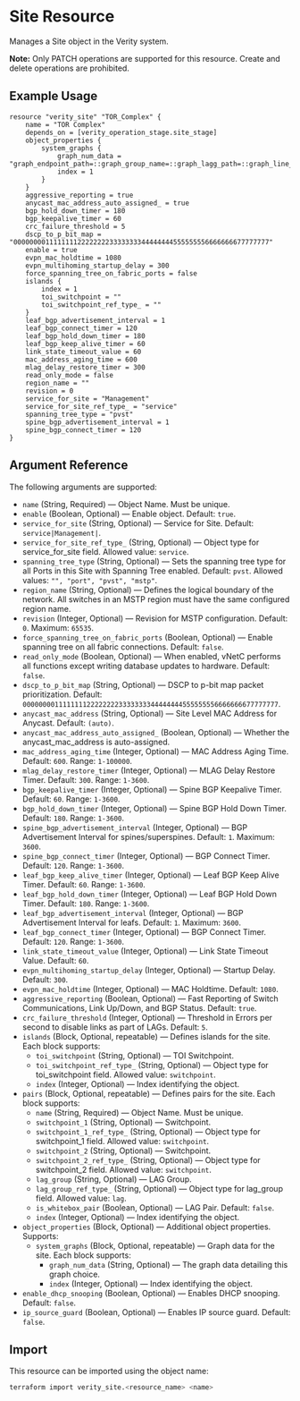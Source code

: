 # Site Resource

Manages a Site object in the Verity system.

**Note:** Only PATCH operations are supported for this resource. Create and delete operations are prohibited.

## Example Usage

```hcl
resource "verity_site" "TOR_Complex" {
    name = "TOR Complex"
    depends_on = [verity_operation_stage.site_stage]
    object_properties {
        system_graphs {
            graph_num_data = "graph_endpoint_path=::graph_group_name=::graph_lagg_path=::graph_line_set=::graph_processes=::graph_source_mod=::graph_source_path=::graph_sub_path=::graph_time_frame="
            index = 1
        }
    }
    aggressive_reporting = true
    anycast_mac_address_auto_assigned_ = true
    bgp_hold_down_timer = 180
    bgp_keepalive_timer = 60
    crc_failure_threshold = 5
    dscp_to_p_bit_map = "0000000011111111222222223333333344444444555555556666666677777777"
    enable = true
    evpn_mac_holdtime = 1080
    evpn_multihoming_startup_delay = 300
    force_spanning_tree_on_fabric_ports = false
    islands {
        index = 1
        toi_switchpoint = ""
        toi_switchpoint_ref_type_ = ""
    }
    leaf_bgp_advertisement_interval = 1
    leaf_bgp_connect_timer = 120
    leaf_bgp_hold_down_timer = 180
    leaf_bgp_keep_alive_timer = 60
    link_state_timeout_value = 60
    mac_address_aging_time = 600
    mlag_delay_restore_timer = 300
    read_only_mode = false
    region_name = ""
    revision = 0
    service_for_site = "Management"
    service_for_site_ref_type_ = "service"
    spanning_tree_type = "pvst"
    spine_bgp_advertisement_interval = 1
    spine_bgp_connect_timer = 120
}
```

## Argument Reference

The following arguments are supported:

- `name` (String, Required) — Object Name. Must be unique.
- `enable` (Boolean, Optional) — Enable object. Default: `true`.
- `service_for_site` (String, Optional) — Service for Site. Default: `service|Management|`.
- `service_for_site_ref_type_` (String, Optional) — Object type for service_for_site field. Allowed value: `service`.
- `spanning_tree_type` (String, Optional) — Sets the spanning tree type for all Ports in this Site with Spanning Tree enabled. Default: `pvst`. Allowed values: `"", "port", "pvst", "mstp"`.
- `region_name` (String, Optional) — Defines the logical boundary of the network. All switches in an MSTP region must have the same configured region name.
- `revision` (Integer, Optional) — Revision for MSTP configuration. Default: `0`. Maximum: `65535`.
- `force_spanning_tree_on_fabric_ports` (Boolean, Optional) — Enable spanning tree on all fabric connections. Default: `false`.
- `read_only_mode` (Boolean, Optional) — When enabled, vNetC performs all functions except writing database updates to hardware. Default: `false`.
- `dscp_to_p_bit_map` (String, Optional) — DSCP to p-bit map packet prioritization. Default: `0000000011111111222222223333333344444444555555556666666677777777`.
- `anycast_mac_address` (String, Optional) — Site Level MAC Address for Anycast. Default: `(auto)`.
- `anycast_mac_address_auto_assigned_` (Boolean, Optional) — Whether the anycast_mac_address is auto-assigned.
- `mac_address_aging_time` (Integer, Optional) — MAC Address Aging Time. Default: `600`. Range: `1-100000`.
- `mlag_delay_restore_timer` (Integer, Optional) — MLAG Delay Restore Timer. Default: `300`. Range: `1-3600`.
- `bgp_keepalive_timer` (Integer, Optional) — Spine BGP Keepalive Timer. Default: `60`. Range: `1-3600`.
- `bgp_hold_down_timer` (Integer, Optional) — Spine BGP Hold Down Timer. Default: `180`. Range: `1-3600`.
- `spine_bgp_advertisement_interval` (Integer, Optional) — BGP Advertisement Interval for spines/superspines. Default: `1`. Maximum: `3600`.
- `spine_bgp_connect_timer` (Integer, Optional) — BGP Connect Timer. Default: `120`. Range: `1-3600`.
- `leaf_bgp_keep_alive_timer` (Integer, Optional) — Leaf BGP Keep Alive Timer. Default: `60`. Range: `1-3600`.
- `leaf_bgp_hold_down_timer` (Integer, Optional) — Leaf BGP Hold Down Timer. Default: `180`. Range: `1-3600`.
- `leaf_bgp_advertisement_interval` (Integer, Optional) — BGP Advertisement Interval for leafs. Default: `1`. Maximum: `3600`.
- `leaf_bgp_connect_timer` (Integer, Optional) — BGP Connect Timer. Default: `120`. Range: `1-3600`.
- `link_state_timeout_value` (Integer, Optional) — Link State Timeout Value. Default: `60`.
- `evpn_multihoming_startup_delay` (Integer, Optional) — Startup Delay. Default: `300`.
- `evpn_mac_holdtime` (Integer, Optional) — MAC Holdtime. Default: `1080`.
- `aggressive_reporting` (Boolean, Optional) — Fast Reporting of Switch Communications, Link Up/Down, and BGP Status. Default: `true`.
- `crc_failure_threshold` (Integer, Optional) — Threshold in Errors per second to disable links as part of LAGs. Default: `5`.
- `islands` (Block, Optional, repeatable) — Defines islands for the site. Each block supports:
    - `toi_switchpoint` (String, Optional) — TOI Switchpoint.
    - `toi_switchpoint_ref_type_` (String, Optional) — Object type for toi_switchpoint field. Allowed value: `switchpoint`.
    - `index` (Integer, Optional) — Index identifying the object.
- `pairs` (Block, Optional, repeatable) — Defines pairs for the site. Each block supports:
    - `name` (String, Required) — Object Name. Must be unique.
    - `switchpoint_1` (String, Optional) — Switchpoint.
    - `switchpoint_1_ref_type_` (String, Optional) — Object type for switchpoint_1 field. Allowed value: `switchpoint`.
    - `switchpoint_2` (String, Optional) — Switchpoint.
    - `switchpoint_2_ref_type_` (String, Optional) — Object type for switchpoint_2 field. Allowed value: `switchpoint`.
    - `lag_group` (String, Optional) — LAG Group.
    - `lag_group_ref_type_` (String, Optional) — Object type for lag_group field. Allowed value: `lag`.
    - `is_whitebox_pair` (Boolean, Optional) — LAG Pair. Default: `false`.
    - `index` (Integer, Optional) — Index identifying the object.
- `object_properties` (Block, Optional) — Additional object properties. Supports:
    - `system_graphs` (Block, Optional, repeatable) — Graph data for the site. Each block supports:
        - `graph_num_data` (String, Optional) — The graph data detailing this graph choice.
        - `index` (Integer, Optional) — Index identifying the object.
- `enable_dhcp_snooping` (Boolean, Optional) — Enables DHCP snooping. Default: `false`.
- `ip_source_guard` (Boolean, Optional) — Enables IP source guard. Default: `false`.

## Import

This resource can be imported using the object name:

```sh
terraform import verity_site.<resource_name> <name>
```
